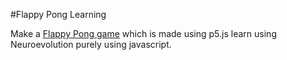 #Flappy Pong Learning

Make a [Flappy Pong game](https://gist.github.com/oguzgelal/a2a8db8b2da0e864d1d0#file-flappy_pong-js) which is made using p5.js learn using Neuroevolution purely using javascript.

